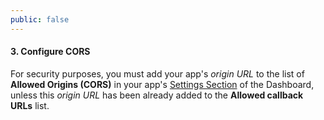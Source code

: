 ```yaml
---
public: false
---
```


#### 3. Configure CORS

For security purposes, you must add your app's *origin URL* to the list of **Allowed Origins (CORS)** in your app's [Settings Section](${uiURL}/#/applications) of the Dashboard, unless this *origin URL* has been already added to the **Allowed callback URLs** list.